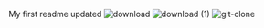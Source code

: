 My first readme updated
![download](https://user-images.githubusercontent.com/113608901/226540762-8bd3891d-20b5-4be7-9107-124bfbbc18ba.jpg)
![download (1)](https://user-images.githubusercontent.com/113608901/226540803-fe8d5a13-8d6d-464e-a762-4458a305d9ef.jpg)
![git-clone](https://user-images.githubusercontent.com/113608901/226540823-0da99104-973e-42f4-bb2c-bae9677466be.png)
